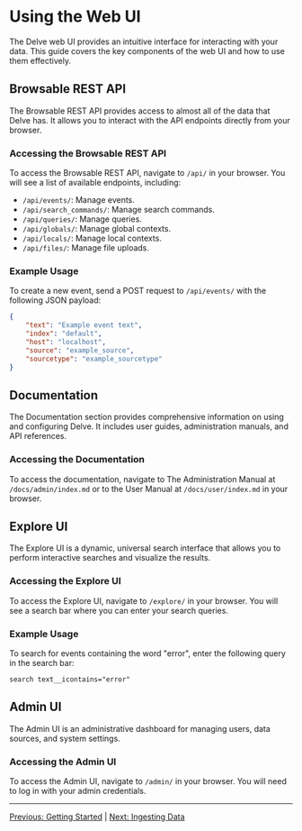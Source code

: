 # Using the Web UI

The Delve web UI provides an intuitive interface for interacting with your data. This guide covers the key components of the web UI and how to use them effectively.

## Browsable REST API
The Browsable REST API provides access to almost all of the data that Delve has. It allows you to interact with the API endpoints directly from your browser.

### Accessing the Browsable REST API
To access the Browsable REST API, navigate to `/api/` in your browser. You will see a list of available endpoints, including:

- `/api/events/`: Manage events.
- `/api/search_commands/`: Manage search commands.
- `/api/queries/`: Manage queries.
- `/api/globals/`: Manage global contexts.
- `/api/locals/`: Manage local contexts.
- `/api/files/`: Manage file uploads.

### Example Usage
To create a new event, send a POST request to `/api/events/` with the following JSON payload:

```json
{
    "text": "Example event text",
    "index": "default",
    "host": "localhost",
    "source": "example_source",
    "sourcetype": "example_sourcetype"
}
```

## Documentation
The Documentation section provides comprehensive information on using and configuring Delve. It includes user guides, administration manuals, and API references.

### Accessing the Documentation
To access the documentation, navigate to The Administration Manual at `/docs/admin/index.md` or to the User Manual at `/docs/user/index.md` in your browser.

## Explore UI
The Explore UI is a dynamic, universal search interface that allows you to perform interactive searches and visualize the results.

### Accessing the Explore UI
To access the Explore UI, navigate to `/explore/` in your browser. You will see a search bar where you can enter your search queries.

### Example Usage
To search for events containing the word "error", enter the following query in the search bar:

```
search text__icontains="error"
```

## Admin UI
The Admin UI is an administrative dashboard for managing users, data sources, and system settings.

### Accessing the Admin UI
To access the Admin UI, navigate to `/admin/` in your browser. You will need to log in with your admin credentials.

---

[Previous: Getting Started](Getting_Started.md) | [Next: Ingesting Data](Ingesting_Data.md)
